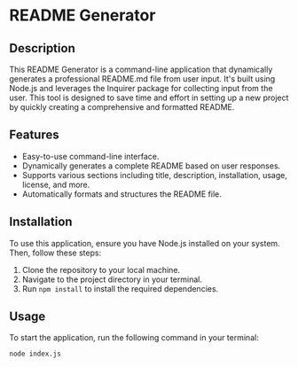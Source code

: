 # README Generator

## Description

This README Generator is a command-line application that dynamically generates a professional README.md file from user input. It's built using Node.js and leverages the Inquirer package for collecting input from the user. This tool is designed to save time and effort in setting up a new project by quickly creating a comprehensive and formatted README.

## Features

- Easy-to-use command-line interface.
- Dynamically generates a complete README based on user responses.
- Supports various sections including title, description, installation, usage, license, and more.
- Automatically formats and structures the README file.

## Installation

To use this application, ensure you have Node.js installed on your system. Then, follow these steps:

1. Clone the repository to your local machine.
2. Navigate to the project directory in your terminal.
3. Run `npm install` to install the required dependencies.

## Usage

To start the application, run the following command in your terminal:

```bash
node index.js
